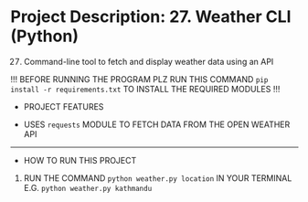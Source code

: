 # Project Description: 27. Weather CLI (Python)

27. Command-line tool to fetch and display weather data using an API

!!! BEFORE RUNNING THE PROGRAM PLZ RUN THIS COMMAND `pip install -r requirements.txt` TO INSTALL THE REQUIRED MODULES !!!

- PROJECT FEATURES

* USES `requests` MODULE TO FETCH DATA FROM THE OPEN WEATHER API

---

- HOW TO RUN THIS PROJECT

1. RUN THE COMMAND `python weather.py location` IN YOUR TERMINAL E.G. `python weather.py kathmandu`
